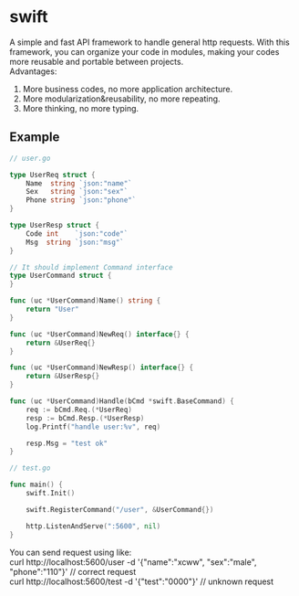 # swift
A simple and fast API framework to handle general http requests. With this framework, you can organize your code
in modules, making your codes more reusable and portable between projects.  
Advantages:
1. More business codes, no more application architecture.
2. More modularization&reusability, no more repeating.
3. More thinking, no more typing.

## Example

```go
// user.go

type UserReq struct {
	Name  string `json:"name"`
	Sex   string `json:"sex"`
	Phone string `json:"phone"`
}

type UserResp struct {
	Code int 	`json:"code"`
	Msg  string `json:"msg"`
}

// It should implement Command interface
type UserCommand struct {
}

func (uc *UserCommand)Name() string {
	return "User"
}

func (uc *UserCommand)NewReq() interface{} {
	return &UserReq{}
}

func (uc *UserCommand)NewResp() interface{} {
	return &UserResp{}
}

func (uc *UserCommand)Handle(bCmd *swift.BaseCommand) {
	req := bCmd.Req.(*UserReq)
	resp := bCmd.Resp.(*UserResp)
	log.Printf("handle user:%v", req)

	resp.Msg = "test ok"
}

// test.go

func main() {
	swift.Init()

	swift.RegisterCommand("/user", &UserCommand{})

	http.ListenAndServe(":5600", nil)
}
```
You can send request using like:  
curl http://localhost:5600/user -d '{"name":"xcww", "sex":"male", "phone":"110"}' // correct request  
curl http://localhost:5600/test -d '{"test":"0000"}' // unknown request
